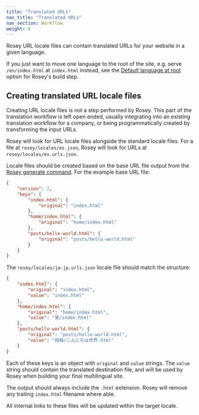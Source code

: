 ```yaml
---
title: "Translated URLs"
nav_title: "Translated URLs"
nav_section: Workflow
weight: 6
---
```


Rosey URL locale files can contain translated URLs for your website in a given language.

If you just want to move one language to the root of the site, e.g. serve `/en/index.html` at `index.html` instead, see the
[Default language at root](/docs/build/#default-language-at-root) option for Rosey's build step.

## Creating translated URL locale files

Creating URL locale files is not a step performed by Rosey. This part of the translation workflow is left open ended, usually integrating into an existing translation workflow for a company, or being programmatically created by transforming the input URLs.

Rosey will look for URL locale files alongside the standard locale files. For a file at `rosey/locales/es.json`, Rosey will look for URLs at `rosey/locales/es.urls.json`.

Locale files should be created based on the base URL file output from the [Rosey generate command](/docs/generate/). For the example base URL file:

```json
{
    "version": 2,
    "keys": {
        "index.html": {
            "original": "index.html"
        },
        "home/index.html": {
            "original": "home/index.html"
        },
        "posts/hello-world.html": {
            "original": "posts/hello-world.html"
        }
    }
}
```

The `rosey/locales/ja-jp.urls.json` locale file should match the structure:

```json
{
    "index.html": {
        "original": "index.html",
        "value": "index.html"
    },
    "home/index.html": {
        "original": "home/index.html",
        "value": "家/index.html"
    },
    "posts/hello-world.html": {
        "original": "posts/hello-world.html",
        "value": "投稿/こんにちは世界.html"
    }
}
```

Each of these keys is an object with `original` and `value` strings. The `value` string should contain the translated destination file, and will be used by Rosey when building your final multilingual site.

The output should always include the `.html` extension. Rosey will remove any trailing `index.html` filename where able.

All internal links to these files will be updated within the target locale.
